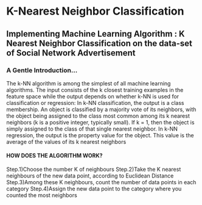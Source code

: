 # K-Nearest Neighbor Classification
## Implementing Machine Learning Algorithm : K Nearest Neighbor Classification on the data-set of Social Network Advertisement
### A Gentle Introduction…
The k-NN algorithm is among the simplest of all machine learning algorithms. The input consists of the k closest training examples in the feature space while the output depends on whether k-NN is used for classification or regression:
In k-NN classification, the output is a class membership. An object is classified by a majority vote of its neighbors, with the object being assigned to the class most common among its k nearest neighbors (k is a positive integer, typically small). If k = 1, then the object is simply assigned to the class of that single nearest neighbor.
In k-NN regression, the output is the property value for the object. This value is the average of the values of its k nearest neighbors

#### HOW DOES THE ALGORITHM WORK?
Step.1)Choose the number K of neighbours
Step.2)Take the K nearest neighbours of the new data point, according to Euclidean Distance
Step.3)Among these K neighbours, count the number of data points in each category
Step.4)Assign the new data point to the category where you counted the most neighbors
